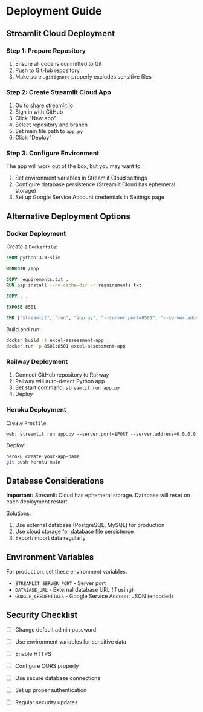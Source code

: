 # Deployment Guide

## Streamlit Cloud Deployment

### Step 1: Prepare Repository

1. Ensure all code is committed to Git
2. Push to GitHub repository
3. Make sure `.gitignore` properly excludes sensitive files

### Step 2: Create Streamlit Cloud App

1. Go to [share.streamlit.io](https://share.streamlit.io)
2. Sign in with GitHub
3. Click "New app"
4. Select repository and branch
5. Set main file path to `app.py`
6. Click "Deploy"

### Step 3: Configure Environment

The app will work out of the box, but you may want to:

1. Set environment variables in Streamlit Cloud settings
2. Configure database persistence (Streamlit Cloud has ephemeral storage)
3. Set up Google Service Account credentials in Settings page

## Alternative Deployment Options

### Docker Deployment

Create a `Dockerfile`:

```dockerfile
FROM python:3.9-slim

WORKDIR /app

COPY requirements.txt .
RUN pip install --no-cache-dir -r requirements.txt

COPY . .

EXPOSE 8501

CMD ["streamlit", "run", "app.py", "--server.port=8501", "--server.address=0.0.0.0"]
```

Build and run:
```bash
docker build -t excel-assessment-app .
docker run -p 8501:8501 excel-assessment-app
```

### Railway Deployment

1. Connect GitHub repository to Railway
2. Railway will auto-detect Python app
3. Set start command: `streamlit run app.py`
4. Deploy

### Heroku Deployment

Create `Procfile`:
```
web: streamlit run app.py --server.port=$PORT --server.address=0.0.0.0
```

Deploy:
```bash
heroku create your-app-name
git push heroku main
```

## Database Considerations

**Important:** Streamlit Cloud has ephemeral storage. Database will reset on each deployment restart.

Solutions:
1. Use external database (PostgreSQL, MySQL) for production
2. Use cloud storage for database file persistence
3. Export/import data regularly

## Environment Variables

For production, set these environment variables:

- `STREAMLIT_SERVER_PORT` - Server port
- `DATABASE_URL` - External database URL (if using)
- `GOOGLE_CREDENTIALS` - Google Service Account JSON (encoded)

## Security Checklist

- [ ] Change default admin password
- [ ] Use environment variables for sensitive data
- [ ] Enable HTTPS
- [ ] Configure CORS properly
- [ ] Use secure database connections
- [ ] Set up proper authentication
- [ ] Regular security updates


